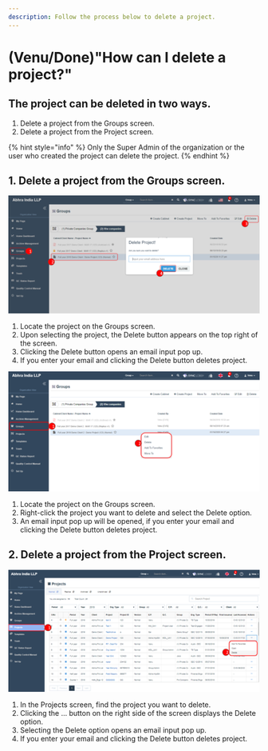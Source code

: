 ```yaml
---
description: Follow the process below to delete a project.
---
```


# \(Venu/Done\)"How can I delete a project?"

## The project can be deleted in two ways.

1. Delete a project from the Groups screen.
2. Delete a project from the Project screen. 

{% hint style="info" %}
Only the Super Admin of the organization or the user who created the project can delete the project.
{% endhint %}

## 1. Delete a project from the Groups screen.

![Groups &amp;gt; Find Project &amp; select &amp;gt; Delete &amp;gt; Enter email &amp; Delete](../.gitbook/assets/delete-project-from-groups.png)

1. Locate the project on the Groups screen.
2. Upon selecting the project, the Delete button appears on the top right of the screen.
3. Clicking the Delete button opens an email input pop up.
4. If you enter your email and clicking the Delete button deletes project.

![Organization View &amp;gt; Groups &amp;gt; Find Project &amp;gt; Right click &amp;gt; Delete](../.gitbook/assets/delete-project.png)

1. Locate the project on the Groups screen.
2. Right-click the project you want to delete and select the Delete option.
3. An email input pop up will be opened, if you enter your email and clicking the Delete button deletes project.

## 2. Delete a project from the Project screen.

![Organization View &amp;gt; Projects &amp;gt; Find Project &amp;gt; Three dots button &amp;gt; Delete](../.gitbook/assets/delete-project-2.png)

1. In the Projects screen, find the project you want to delete.
2. Clicking the ... button on the right side of the screen displays the Delete option.
3. Selecting the Delete option opens an email input pop up.
4. If you enter your email and clicking the Delete button deletes project.

